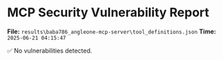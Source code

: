 # MCP Security Vulnerability Report
**File:** `results\baba786_angleone-mcp-server\tool_definitions.json`
**Time:** `2025-06-21 04:15:47`

✅ No vulnerabilities detected.